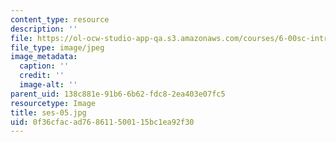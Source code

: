 ```yaml
---
content_type: resource
description: ''
file: https://ol-ocw-studio-app-qa.s3.amazonaws.com/courses/6-00sc-introduction-to-computer-science-and-programming-spring-2011/0f36cfacad768611500115bc1ea92f30_ses-05.jpg
file_type: image/jpeg
image_metadata:
  caption: ''
  credit: ''
  image-alt: ''
parent_uid: 138c881e-91b6-6b62-fdc8-2ea403e07fc5
resourcetype: Image
title: ses-05.jpg
uid: 0f36cfac-ad76-8611-5001-15bc1ea92f30
---
```

